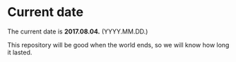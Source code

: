 # Current date

The current date is **2017.08.04.** (YYYY.MM.DD.)

This repository will be good when the world ends, so we will know how long it lasted.